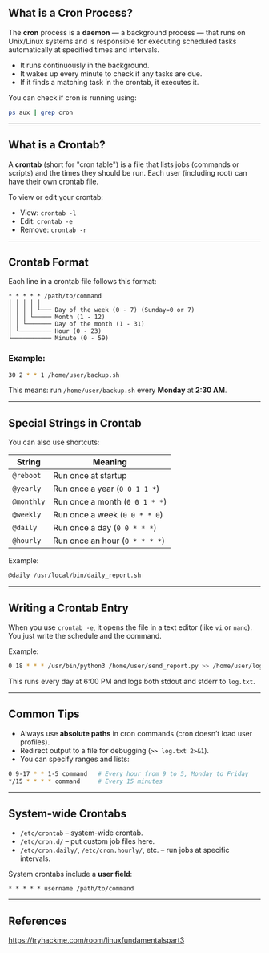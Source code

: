 ## What is a Cron Process?

The **cron** process is a **daemon** — a background process — that runs on Unix/Linux systems and is responsible for executing scheduled tasks automatically at specified times and intervals.
- It runs continuously in the background.
- It wakes up every minute to check if any tasks are due.
- If it finds a matching task in the crontab, it executes it.

You can check if cron is running using:

```bash
ps aux | grep cron
```

---

## What is a Crontab?

A **crontab** (short for "cron table") is a file that lists jobs (commands or scripts) and the times they should be run. Each user (including root) can have their own crontab file.

To view or edit your crontab:
- View: `crontab -l`
- Edit: `crontab -e`
- Remove: `crontab -r`

---

## Crontab Format

Each line in a crontab file follows this format:

```
* * * * * /path/to/command
│ │ │ │ │
│ │ │ │ └─── Day of the week (0 - 7) (Sunday=0 or 7)
│ │ │ └───── Month (1 - 12)
│ │ └─────── Day of the month (1 - 31)
│ └───────── Hour (0 - 23)
└─────────── Minute (0 - 59)
```

### Example:

```bash
30 2 * * 1 /home/user/backup.sh
```

This means: run `/home/user/backup.sh` every **Monday** at **2:30 AM**.

---

## Special Strings in Crontab

You can also use shortcuts:

|String|Meaning|
|---|---|
|`@reboot`|Run once at startup|
|`@yearly`|Run once a year (`0 0 1 1 *`)|
|`@monthly`|Run once a month (`0 0 1 * *`)|
|`@weekly`|Run once a week (`0 0 * * 0`)|
|`@daily`|Run once a day (`0 0 * * *`)|
|`@hourly`|Run once an hour (`0 * * * *`)|

Example:

```bash
@daily /usr/local/bin/daily_report.sh
```

---

## Writing a Crontab Entry

When you use `crontab -e`, it opens the file in a text editor (like `vi` or `nano`). You just write the schedule and the command.

Example:

```bash
0 18 * * * /usr/bin/python3 /home/user/send_report.py >> /home/user/log.txt 2>&1
```

This runs every day at 6:00 PM and logs both stdout and stderr to `log.txt`.

---

## Common Tips

- Always use **absolute paths** in cron commands (cron doesn’t load user profiles).
- Redirect output to a file for debugging (`>> log.txt 2>&1`).
- You can specify ranges and lists:

```bash
0 9-17 * * 1-5 command   # Every hour from 9 to 5, Monday to Friday
*/15 * * * * command     # Every 15 minutes
```

---

## System-wide Crontabs

- `/etc/crontab` – system-wide crontab.
- `/etc/cron.d/` – put custom job files here.
- `/etc/cron.daily/`, `/etc/cron.hourly/`, etc. – run jobs at specific intervals.

System crontabs include a **user field**:

```
* * * * * username /path/to/command
```

---

## References

https://tryhackme.com/room/linuxfundamentalspart3